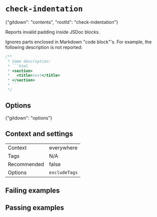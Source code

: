 # `check-indentation`

{"gitdown": "contents", "rootId": "check-indentation"}

Reports invalid padding inside JSDoc blocks.

Ignores parts enclosed in Markdown "code block"'s. For example,
the following description is not reported:

```js
/**
 * Some description:
 * ```html
 * <section>
 *   <title>test</title>
 * </section>
 * ```
 */
```

## Options

{"gitdown": "options"}

## Context and settings

|||
|---|---|
|Context|everywhere|
|Tags|N/A|
|Recommended|false|
|Options|`excludeTags`|

## Failing examples

<!-- assertions-failing checkIndentation -->

## Passing examples

<!-- assertions-passing checkIndentation -->
